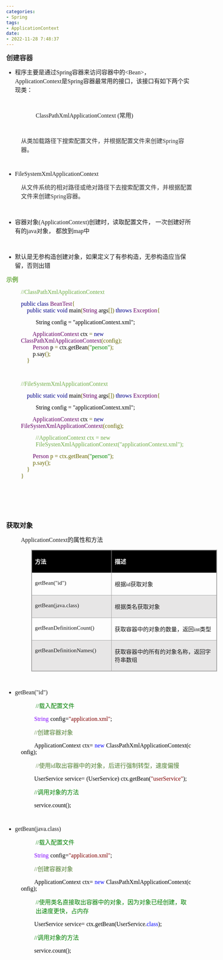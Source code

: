 ```yaml
---
categories:
- Spring
tags:
- ApplicationContext
date:
- 2022-11-28 7:48:37
---
```


<p><span style="font-size:13.5pt"><span style="font-family:&quot;Microsoft YaHei UI&quot;"><span
                style="color:#333333"><strong>创建容器</strong></span></span></span></p>
<ul style="list-style-type:disc">
    <li><span style="font-size:12.0pt"><span
                style="font-family:&quot;Microsoft YaHei UI&quot;">程序主要是通过</span></span><span
            style="font-size:12.0pt"><span style="font-family:&quot;Comic Sans MS&quot;">Spring</span></span><span
            style="font-size:12.0pt"><span
                style="font-family:&quot;Microsoft YaHei UI&quot;">容器来访问容器中的</span></span><span
            style="font-size:12.0pt"><span style="font-family:&quot;Comic Sans MS&quot;">&lt;</span></span><span
            style="font-size:12.0pt"><span style="font-family:&quot;Comic Sans MS&quot;">Bean</span></span><span
            style="font-size:12.0pt"><span style="font-family:&quot;Comic Sans MS&quot;">&gt;</span></span><span
            style="font-size:12.0pt"><span style="font-family:&quot;Microsoft YaHei UI&quot;">，</span></span><span
            style="font-size:12.0pt"><span
                style="font-family:&quot;Comic Sans MS&quot;">ApplicationContext</span></span><span
            style="font-size:12.0pt"><span style="font-family:&quot;Microsoft YaHei UI&quot;">是</span></span><span
            style="font-size:12.0pt"><span style="font-family:&quot;Comic Sans MS&quot;">Spring</span></span><span
            style="font-size:12.0pt"><span
                style="font-family:&quot;Microsoft YaHei UI&quot;">容器最常用的接口，该接口有如下两个实现类：</span></span><span
            style="font-size:12.0pt"><span style="font-family:&quot;Comic Sans MS&quot;"></span></span><br></li>
</ul>
<p style="margin-left: 80px;"><span style="font-size:12.0pt"><span
            style="font-family:&quot;Comic Sans MS&quot;"></span></span><br></p>
<p style="margin-left: 80px;"><span style="font-size:12.0pt"><span
            style="font-family:&quot;Comic Sans MS&quot;">ClassPathXmlApplicationContext</span></span><span
        style="font-size:12.0pt"><span style="font-family:&quot;Comic Sans MS&quot;"> (</span></span><span
        style="font-size:12.0pt"><span style="font-family:&quot;Microsoft YaHei UI&quot;">常用</span></span><span
        style="font-size:12.0pt"><span style="font-family:&quot;Comic Sans MS&quot;">)</span></span></p>
<p style="margin-left: 80px;"><span style="font-size:12.0pt"><span
            style="font-family:&quot;Comic Sans MS&quot;"></span></span><br></p>
<p style="margin-left: 40px;"><span style="font-size:12.0pt"><span style="color:#333333"><span
                style="font-family:&quot;Microsoft YaHei UI&quot;">从类加载路径下搜索配置文件，并根据配置文件来创建</span><span
                style="font-family:&quot;Comic Sans MS&quot;">Spring</span><span
                style="font-family:&quot;Microsoft YaHei UI&quot;">容器。</span></span></span></p>
<p><span style="font-size:12.0pt"><span style="font-family:&quot;Comic Sans MS&quot;"><span
                style="color:#333333">&nbsp;</span></span></span></p>
<ul style="list-style-type:disc">
    <li><span style="font-size:12.0pt"><span
                style="font-family:&quot;Comic Sans MS&quot;">FileSystemXmlApplicationContext</span></span></li>
</ul>
<p style="margin-left: 40px;"><span style="font-size:12.0pt"><span style="color:#333333"><span
                style="font-family:&quot;Microsoft YaHei UI&quot;">从文件系统的相对路径或绝对路径下去搜索配置文件，并根据配置文件来创建</span><span
                style="font-family:&quot;Comic Sans MS&quot;">Spring</span><span
                style="font-family:&quot;Microsoft YaHei UI&quot;">容器。</span></span></span></p>
<p><span style="font-size:12.0pt"><span style="font-family:&quot;Microsoft YaHei UI&quot;"><span
                style="color:#333333">&nbsp;</span></span></span></p>
<ul style="list-style-type:disc">
    <li><span style="font-size:12.0pt"><span style="font-family:&quot;Microsoft YaHei UI&quot;">容器对象</span></span><span
            style="font-size:12.0pt"><span style="font-family:&quot;Comic Sans MS&quot;">(</span></span><span
            style="font-size:12.0pt"><span
                style="font-family:&quot;Comic Sans MS&quot;">ApplicationContext</span></span><span
            style="font-size:12.0pt"><span style="font-family:&quot;Comic Sans MS&quot;">)</span></span><span
            style="font-size:12.0pt"><span style="font-family:&quot;Microsoft YaHei UI&quot;">创建时，读取配置文件，
                一次创建好所有的</span></span><span style="font-size:12.0pt"><span
                style="font-family:&quot;Comic Sans MS&quot;">java</span></span><span style="font-size:12.0pt"><span
                style="font-family:&quot;Microsoft YaHei UI&quot;">对象， 都放到</span></span><span
            style="font-size:12.0pt"><span style="font-family:&quot;Comic Sans MS&quot;">map</span></span><span
            style="font-size:12.0pt"><span style="font-family:&quot;Microsoft YaHei UI&quot;">中</span></span></li>
</ul>
<p><span style="font-size:12.0pt"><span style="font-family:&quot;Microsoft YaHei UI&quot;"><span
                style="color:#333333">&nbsp;</span></span></span></p>
<ul style="list-style-type:disc">
    <li><span style="font-size:12.0pt"><span
                style="font-family:&quot;Microsoft YaHei UI&quot;">默认是无参构造创建对象，如果定义了有参构造，无参构造应当保留，否则出错</span></span>
    </li>
</ul>
<p><span style="font-size:12.0pt"><span style="font-family:&quot;Microsoft YaHei UI&quot;"><span
                style="color:#70ad47"><strong>示例</strong></span></span></span></p>
<p style="margin-left: 40px;"><span style="font-size:12.0pt"><span style="font-family:&quot;Comic Sans MS&quot;"><span
                style="color:#70ad47">//ClassPathXmlApplicationContext</span></span></span></p>
<p style="margin-left: 40px;"><span style="font-size:12.0pt"><span style="font-family:&quot;Comic Sans MS&quot;"><span
                style="color:#000088">public class </span><span style="color:#660066">BeanTest</span><span
                style="color:#666600">{</span><br>&nbsp;&nbsp;&nbsp; <span style="color:#000088">public static
                void</span><span style="color:black"> main</span><span style="color:#666600">(</span><span
                style="color:#660066">String</span><span style="color:black"> args</span><span style="color:#666600">[])
            </span><span style="color:#000088">throws </span><span style="color:#660066">Exception</span><span
                style="color:#666600">{</span></span></span></p>
<p style="margin-left: 80px;"><span style="font-size:12.0pt"><span style="font-family:&quot;Comic Sans MS&quot;"><span
                style="color:black">String config = "applicationContext.xml";</span></span></span></p>
<p style="margin-left: 40px;"><span style="font-size:12.0pt"><span
            style="font-family:&quot;Comic Sans MS&quot;">&nbsp;&nbsp;&nbsp;&nbsp;&nbsp;&nbsp;&nbsp; <span
                style="color:#660066">ApplicationContext</span><span style="color:black"> ctx </span><span
                style="color:#666600">= </span><span style="color:#000088">new </span><span
                style="color:#660066">ClassPathXmlApplicationContext</span><span style="color:#666600">(</span><span
                style="color:#666600">config</span><span
                style="color:#666600">);</span><br>&nbsp;&nbsp;&nbsp;&nbsp;&nbsp;&nbsp;&nbsp; <span
                style="color:#660066">Person</span><span style="color:black"> p </span><span
                style="color:#666600">=</span><span style="color:black"> ctx</span><span
                style="color:#666600">.</span><span style="color:black">getBean</span><span
                style="color:#666600">(</span><span style="color:#008800">"person"</span><span
                style="color:#666600">);</span><br><span style="color:black">&nbsp;&nbsp;&nbsp;&nbsp;&nbsp;&nbsp;&nbsp;
                p</span><span style="color:#666600">.</span><span style="color:black">say</span><span
                style="color:#666600">();</span><br>&nbsp;&nbsp;&nbsp; <span
                style="color:#666600">}</span></span></span></p>
<p style="margin-left: 40px;"><span style="font-size:12.0pt"><span style="font-family:&quot;Comic Sans MS&quot;"><span
                style="color:#666600"></span></span></span><br></p>
<p style="margin-left: 40px;"><span style="font-size:12.0pt"><span style="font-family:&quot;Comic Sans MS&quot;"><span
                style="color:#70ad47">//FileSystemXmlApplicationContext</span></span></span></p>
<p style="margin-left: 40px;"><span style="font-size:12.0pt"><span
            style="font-family:&quot;Comic Sans MS&quot;">&nbsp;&nbsp;&nbsp; <span style="color:#000088">public static
                void</span><span style="color:black"> main</span><span style="color:#666600">(</span><span
                style="color:#660066">String</span><span style="color:black"> args</span><span style="color:#666600">[])
            </span><span style="color:#000088">throws </span><span style="color:#660066">Exception</span><span
                style="color:#666600">{</span></span></span></p>
<p style="margin-left: 80px;"><span style="font-size:12.0pt"><span style="font-family:&quot;Comic Sans MS&quot;"><span
                style="color:black">String config = "applicationContext.xml";</span></span></span></p>
<p style="margin-left: 40px;"><span style="font-size:12.0pt"><span
            style="font-family:&quot;Comic Sans MS&quot;">&nbsp;&nbsp;&nbsp;&nbsp;&nbsp;&nbsp;&nbsp; <span
                style="color:#660066">ApplicationContext</span><span style="color:black"> ctx </span><span
                style="color:#666600">= </span><span style="color:#000088">new </span><span
                style="color:#660066">FileSysten</span><span style="color:#660066">XmlApplicationContext</span><span
                style="color:#666600">(</span><span style="color:#666600">config</span><span
                style="color:#666600">);</span></span></span></p>
<p style="margin-left: 80px;"><span style="font-size:12.0pt"><span style="font-family:&quot;Comic Sans MS&quot;"><span
                style="color:#70ad47">//ApplicationContext ctx = new
                FileSystenXmlApplicationContext("applicationContext.xml");</span></span></span></p>
<p style="margin-left: 40px;"><span style="font-size:12.0pt"><span
            style="font-family:&quot;Comic Sans MS&quot;">&nbsp;&nbsp;&nbsp;&nbsp;&nbsp;&nbsp;&nbsp; <span
                style="color:#660066">Person</span><span style="color:#666600"> p = ctx.getBean(</span><span
                style="color:#008800">"person"</span><span
                style="color:#666600">);<br>&nbsp;&nbsp;&nbsp;&nbsp;&nbsp;&nbsp;&nbsp; p.say();<br>&nbsp;&nbsp;&nbsp;
                }<br>}</span></span></span></p>
<p><span style="font-size:12.0pt"><span style="font-family:&quot;Comic Sans MS&quot;"><span
                style="color:#666600">&nbsp;</span></span></span></p>
<p><span style="font-size:12.0pt"><span style="font-family:&quot;Comic Sans MS&quot;"><span
                style="color:#666600">&nbsp;</span></span></span></p>
<p><span style="font-size:12.0pt"><span style="font-family:&quot;Comic Sans MS&quot;"><span
                style="color:#666600">&nbsp;</span></span></span></p>
<p><span style="font-size:13.5pt"><span
            style="font-family:&quot;Microsoft YaHei UI&quot;"><strong>获取对象</strong></span></span></p>
<p style="margin-left: 40px;"><span style="font-size:12.0pt"><span
            style="font-family:&quot;Comic Sans MS&quot;">ApplicationContext</span><span
            style="font-family:&quot;Microsoft YaHei UI&quot;">的属性和方法</span></span></p>
<table summary="" cellspacing="0"
    style="border-collapse:collapse; border-color:#a3a3a3; border-style:solid; border-width:1px; margin-left:68px"
    class=" cke_show_border">
    <tbody>
        <tr>
            <td
                style="background-color:black; border-bottom:1px solid #a3a3a3; border-left:1px solid #a3a3a3; border-right:1px solid #a3a3a3; border-top:1px solid #a3a3a3; vertical-align:top; width:2.1548in">
                <p><span style="font-size:11.5pt"><span style="font-family:&quot;Microsoft YaHei UI&quot;"><span
                                style="color:white"><strong>方法</strong></span></span></span></p>
            </td>
            <td
                style="background-color:black; border-bottom:1px solid #a3a3a3; border-left:1px solid #a3a3a3; border-right:1px solid #a3a3a3; border-top:1px solid #a3a3a3; vertical-align:top; width:3.4347in">
                <p><span style="font-size:11.5pt"><span style="font-family:&quot;Microsoft YaHei UI&quot;"><span
                                style="color:white"><strong>描述</strong></span></span></span></p>
            </td>
        </tr>
        <tr>
            <td
                style="border-bottom:1px solid #a3a3a3; border-left:1px solid #a3a3a3; border-right:1px solid #a3a3a3; border-top:1px solid #a3a3a3; vertical-align:top; width:2.1548in">
                <p><span style="font-size:11.5pt"><span
                            style="font-family:&quot;Comic Sans MS&quot;">getBean("id")</span></span></p>
            </td>
            <td
                style="border-bottom:1px solid #a3a3a3; border-left:1px solid #a3a3a3; border-right:1px solid #a3a3a3; border-top:1px solid #a3a3a3; vertical-align:top; width:3.4347in">
                <p><span style="font-size:11.5pt"><span
                            style="font-family:&quot;Microsoft YaHei UI&quot;">根据</span><span
                            style="font-family:&quot;Comic Sans MS&quot;">id</span><span
                            style="font-family:&quot;Microsoft YaHei UI&quot;">获取对象</span></span></p>
            </td>
        </tr>
        <tr>
            <td
                style="background-color:#e7e6e6; border-bottom:1px solid #a3a3a3; border-left:1px solid #a3a3a3; border-right:1px solid #a3a3a3; border-top:1px solid #a3a3a3; vertical-align:top; width:2.1548in">
                <p><span style="font-size:11.5pt"><span
                            style="font-family:&quot;Comic Sans MS&quot;">getBean(java.class)</span></span></p>
            </td>
            <td
                style="background-color:#e7e6e6; border-bottom:1px solid #a3a3a3; border-left:1px solid #a3a3a3; border-right:1px solid #a3a3a3; border-top:1px solid #a3a3a3; vertical-align:top; width:3.4347in">
                <p><span style="font-size:11.5pt"><span
                            style="font-family:&quot;Microsoft YaHei UI&quot;">根据类名获取对象</span></span></p>
            </td>
        </tr>
        <tr>
            <td
                style="border-bottom:1px solid #a3a3a3; border-left:1px solid #a3a3a3; border-right:1px solid #a3a3a3; border-top:1px solid #a3a3a3; vertical-align:top; width:2.1548in">
                <p><span style="font-size:11.5pt"><span
                            style="font-family:&quot;Comic Sans MS&quot;">getBeanDefinitionCount()</span></span></p>
            </td>
            <td
                style="border-bottom:1px solid #a3a3a3; border-left:1px solid #a3a3a3; border-right:1px solid #a3a3a3; border-top:1px solid #a3a3a3; vertical-align:top; width:3.4347in">
                <p><span style="font-size:11.5pt"><span
                            style="font-family:&quot;Microsoft YaHei UI&quot;">获取容器中的对象的数量，返回</span><span
                            style="font-family:&quot;Comic Sans MS&quot;">int</span><span
                            style="font-family:&quot;Microsoft YaHei UI&quot;">类型</span></span></p>
            </td>
        </tr>
        <tr>
            <td
                style="background-color:#e7e6e6; border-bottom:1px solid #a3a3a3; border-left:1px solid #a3a3a3; border-right:1px solid #a3a3a3; border-top:1px solid #a3a3a3; vertical-align:top; width:2.1743in">
                <p><span style="font-size:11.5pt"><span
                            style="font-family:&quot;Comic Sans MS&quot;">getBeanDefinitionNames()</span></span></p>
            </td>
            <td
                style="background-color:#e7e6e6; border-bottom:1px solid #a3a3a3; border-left:1px solid #a3a3a3; border-right:1px solid #a3a3a3; border-top:1px solid #a3a3a3; vertical-align:top; width:3.4847in">
                <p><span style="font-size:11.5pt"><span
                            style="font-family:&quot;Microsoft YaHei UI&quot;">获取容器中的所有的对象名称，返回字符串数组</span></span></p>
            </td>
        </tr>
    </tbody>
</table>
<p><span style="font-size:12.0pt"><span style="font-family:&quot;Comic Sans MS&quot;">&nbsp;</span></span></p>
<ul style="list-style-type:disc">
    <li><span style="font-size:12.0pt"><span style="font-family:&quot;Comic Sans MS&quot;">getBean("id")</span></span>
    </li>
</ul>
<p style="margin-left: 80px;"><span style="font-size:12.0pt"><span style="color:green"><span
                style="font-family:&quot;Comic Sans MS&quot;">//</span><span
                style="font-family:&quot;Microsoft YaHei UI&quot;">载入配置文件</span></span></span></p>
<p style="margin-left: 40px;"><span style="font-size:12.0pt">&nbsp;&nbsp;&nbsp;&nbsp;&nbsp;&nbsp;&nbsp;&nbsp;<span
            style="font-family:&quot;Comic Sans MS&quot;"><span style="color:#8000ff">String</span></span>&nbsp;<span
            style="font-family:&quot;Comic Sans MS&quot;"><span style="color:black">config=</span></span><span
            style="font-family:&quot;Comic Sans MS&quot;"><span style="color:maroon">"</span></span><span
            style="font-family:&quot;Comic Sans MS&quot;"><span style="color:maroon">application</span></span><span
            style="font-family:&quot;Comic Sans MS&quot;"><span style="color:maroon">.xml"</span></span><span
            style="font-family:&quot;Comic Sans MS&quot;"><span style="color:black">;</span></span></span></p>
<p style="margin-left: 40px;"><span style="font-size:12.0pt">&nbsp;&nbsp;&nbsp;&nbsp;&nbsp;&nbsp;&nbsp;&nbsp;<span
            style="font-family:&quot;Comic Sans MS&quot;"><span style="color:#538135">//</span></span><span
            style="font-family:&quot;Microsoft YaHei UI&quot;"><span style="color:#538135">创建容器对象</span></span></span>
</p>
<p style="margin-left: 40px;"><span style="font-size:12.0pt">&nbsp;&nbsp;&nbsp;&nbsp;&nbsp;&nbsp;&nbsp;&nbsp;<span
            style="font-family:&quot;Comic Sans MS&quot;"><span
                style="color:black">ApplicationContext</span></span>&nbsp;<span
            style="font-family:&quot;Comic Sans MS&quot;"><span style="color:black">ctx=</span></span>&nbsp;<span
            style="font-family:&quot;Comic Sans MS&quot;"><span style="color:blue">new</span></span>&nbsp;<span
            style="font-family:&quot;Comic Sans MS&quot;"><span
                style="color:black">ClassPathXmlApplicationContext(config);</span></span></span></p>
<p style="margin-left: 80px;"><span style="font-size:12.0pt"><span style="color:#538135"><span
                style="font-family:&quot;Comic Sans MS&quot;">//</span><span
                style="font-family:&quot;Microsoft YaHei UI&quot;">使用</span><span
                style="font-family:&quot;Comic Sans MS&quot;">id</span><span
                style="font-family:&quot;Microsoft YaHei UI&quot;">取出容器中的对象，后进行强制转型，速度偏慢</span></span></span></p>
<p style="margin-left: 40px;"><span style="font-size:12.0pt">&nbsp;&nbsp;&nbsp;&nbsp;&nbsp;&nbsp;&nbsp;&nbsp;<span
            style="font-family:&quot;Comic Sans MS&quot;"><span style="color:black">UserService</span></span>&nbsp;<span
            style="font-family:&quot;Comic Sans MS&quot;"><span style="color:black">service=</span></span>&nbsp;<span
            style="font-family:&quot;Comic Sans MS&quot;"><span
                style="color:black">(UserService)</span></span>&nbsp;<span
            style="font-family:&quot;Comic Sans MS&quot;"><span style="color:black">ctx.getBean(</span></span><span
            style="font-family:&quot;Comic Sans MS&quot;"><span style="color:maroon">"userService"</span></span><span
            style="font-family:&quot;Comic Sans MS&quot;"><span style="color:black">);</span></span>&nbsp;</span></p>
<p style="margin-left: 40px;"><span style="font-size:12.0pt">&nbsp;&nbsp;&nbsp;&nbsp;&nbsp;&nbsp;&nbsp;&nbsp;<span
            style="font-family:&quot;Comic Sans MS&quot;"><span style="color:green">//</span></span><span
            style="font-family:&quot;Microsoft YaHei UI&quot;"><span style="color:green">调用对象的方法</span></span></span>
</p>
<p style="margin-left: 40px;"><span style="font-size:12.0pt"><span
            style="color:black">&nbsp;&nbsp;&nbsp;&nbsp;&nbsp;&nbsp;&nbsp;&nbsp;<span
                style="font-family:&quot;Comic Sans MS&quot;">service.count();</span></span></span></p>
<p><span style="font-size:12.0pt"><span style="font-family:&quot;Comic Sans MS&quot;">&nbsp;</span></span></p>
<ul style="list-style-type:disc">
    <li><span style="font-size:12.0pt"><span
                style="font-family:&quot;Comic Sans MS&quot;">getBean(java.class)</span></span></li>
</ul>
<p style="margin-left: 80px;"><span style="font-size:12.0pt"><span style="color:green"><span
                style="font-family:&quot;Comic Sans MS&quot;">//</span><span
                style="font-family:&quot;Microsoft YaHei UI&quot;">载入配置文件</span></span></span></p>
<p style="margin-left: 40px;"><span style="font-size:12.0pt">&nbsp;&nbsp;&nbsp;&nbsp;&nbsp;&nbsp;&nbsp;&nbsp;<span
            style="font-family:&quot;Comic Sans MS&quot;"><span style="color:#8000ff">String</span></span>&nbsp;<span
            style="font-family:&quot;Comic Sans MS&quot;"><span style="color:black">config=</span></span><span
            style="font-family:&quot;Comic Sans MS&quot;"><span style="color:maroon">"</span></span><span
            style="font-family:&quot;Comic Sans MS&quot;"><span style="color:maroon">application</span></span><span
            style="font-family:&quot;Comic Sans MS&quot;"><span style="color:maroon">.xml"</span></span><span
            style="font-family:&quot;Comic Sans MS&quot;"><span style="color:black">;</span></span></span></p>
<p style="margin-left: 40px;"><span style="font-size:12.0pt">&nbsp;&nbsp;&nbsp;&nbsp;&nbsp;&nbsp;&nbsp;&nbsp;<span
            style="font-family:&quot;Comic Sans MS&quot;"><span style="color:#538135">//</span></span><span
            style="font-family:&quot;Microsoft YaHei UI&quot;"><span style="color:#538135">创建容器对象</span></span></span>
</p>
<p style="margin-left: 40px;"><span style="font-size:12.0pt">&nbsp;&nbsp;&nbsp;&nbsp;&nbsp;&nbsp;&nbsp;&nbsp;<span
            style="font-family:&quot;Comic Sans MS&quot;"><span
                style="color:black">ApplicationContext</span></span>&nbsp;<span
            style="font-family:&quot;Comic Sans MS&quot;"><span style="color:black">ctx=</span></span>&nbsp;<span
            style="font-family:&quot;Comic Sans MS&quot;"><span style="color:blue">new</span></span>&nbsp;<span
            style="font-family:&quot;Comic Sans MS&quot;"><span
                style="color:black">ClassPathXmlApplicationContext(config);</span></span></span></p>
<p style="margin-left: 80px;"><span style="font-size:12.0pt"><span style="color:green"><span
                style="font-family:&quot;Comic Sans MS&quot;">//</span><span
                style="font-family:&quot;Microsoft YaHei UI&quot;">使用类名直接取出容器中的对象，因为对象已经创建，取出速度更快，占内存</span></span></span>
</p>
<p style="margin-left: 40px;"><span style="font-size:12.0pt">&nbsp;&nbsp;&nbsp;&nbsp;&nbsp;&nbsp;&nbsp;&nbsp;<span
            style="font-family:&quot;Comic Sans MS&quot;"><span style="color:black">UserService</span></span>&nbsp;<span
            style="font-family:&quot;Comic Sans MS&quot;"><span style="color:black">service=</span></span>&nbsp;<span
            style="font-family:&quot;Comic Sans MS&quot;"><span
                style="color:black">ctx.getBean(UserService.</span></span><span
            style="font-family:&quot;Comic Sans MS&quot;"><span style="color:blue">class</span></span><span
            style="font-family:&quot;Comic Sans MS&quot;"><span style="color:black">);</span></span>&nbsp;</span></p>
<p style="margin-left: 40px;"><span style="font-size:12.0pt">&nbsp;&nbsp;&nbsp;&nbsp;&nbsp;&nbsp;&nbsp;&nbsp;<span
            style="font-family:&quot;Comic Sans MS&quot;"><span style="color:green">//</span></span><span
            style="font-family:&quot;Microsoft YaHei UI&quot;"><span style="color:green">调用对象的方法</span></span></span>
</p>
<p style="margin-left: 40px;"><span style="font-size:12.0pt"><span
            style="color:black">&nbsp;&nbsp;&nbsp;&nbsp;&nbsp;&nbsp;&nbsp;&nbsp;<span
                style="font-family:&quot;Comic Sans MS&quot;">service.count();</span></span></span></p>